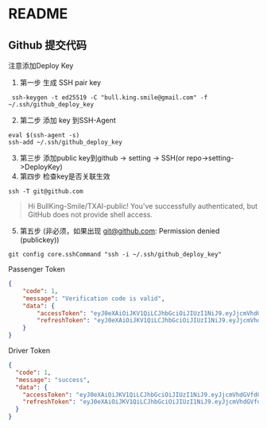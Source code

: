 # README


## Github 提交代码
注意添加Deploy Key
1. 第一步 生成 SSH pair key
```git bash
 ssh-keygen -t ed25519 -C "bull.king.smile@gmail.com" -f ~/.ssh/github_deploy_key 
```
2. 第二步 添加 key 到SSH-Agent
```git bash
eval $(ssh-agent -s)
ssh-add ~/.ssh/github_deploy_key
```
3. 第三步 添加public key到github -> setting -> SSH(or repo->setting->DeployKey)
4. 第四步 检查key是否关联生效
```git bash
ssh -T git@github.com
```
> Hi BullKing-Smile/TXAI-public! You've successfully authenticated, but GitHub does not provide shell access.

5. 第五步 (非必须，如果出现 git@github.com: Permission denied (publickey))
```git bash
git config core.sshCommand "ssh -i ~/.ssh/github_deploy_key"
```


Passenger Token
```json
{
    "code": 1,
    "message": "Verification code is valid",
    "data": {
        "accessToken": "eyJ0eXAiOiJKV1QiLCJhbGciOiJIUzI1NiJ9.eyJjcmVhdGVfdGltZSI6IjE3NTA3Mzk2MDU2NjYiLCJwaG9uZSI6IjEzODAwMDA4ODg5IiwiaWRlbnRpdHkiOiIxIiwidG9rZW5UeXBlIjoiMSIsImV4cCI6MTc1MDgyNjAwNX0.qThaDFLKs6e0ypoNqnoJB6kXYv1V3M0EVjpK-EvpzOI",
        "refreshToken": "eyJ0eXAiOiJKV1QiLCJhbGciOiJIUzI1NiJ9.eyJjcmVhdGVfdGltZSI6IjE3NTA3Mzk2MDU2NjciLCJwaG9uZSI6IjEzODAwMDA4ODg5IiwiaWRlbnRpdHkiOiIxIiwidG9rZW5UeXBlIjoiMiIsImV4cCI6MTc1MzMzMTYwNX0.dFS1vfFAtyJtxlUVVonu4b0drj3w10Fy8srxBS9MZps"
    }
}
```

Driver Token
```json
{
  "code": 1,
  "message": "success",
  "data": {
    "accessToken": "eyJ0eXAiOiJKV1QiLCJhbGciOiJIUzI1NiJ9.eyJjcmVhdGVfdGltZSI6IjE3NTA5OTk5ODA1MzciLCJwaG9uZSI6IjEzODAwMDA4ODg4IiwiaWRlbnRpdHkiOiIyIiwidG9rZW5UeXBlIjoiMSIsImV4cCI6MTc1MTA4NjM4MH0.kyVooLpoh0iAnDy1RtLtxIRB0rotcIUrgxaXSDMR8_Y",
    "refreshToken": "eyJ0eXAiOiJKV1QiLCJhbGciOiJIUzI1NiJ9.eyJjcmVhdGVfdGltZSI6IjE3NTA5OTk5ODA1NDAiLCJwaG9uZSI6IjEzODAwMDA4ODg4IiwiaWRlbnRpdHkiOiIyIiwidG9rZW5UeXBlIjoiMiIsImV4cCI6MTc1MzU5MTk4MH0.6GLdv6qSOmSiWetUYpCPYnQy8aBmtqZxcD9xIQ1yNSM"
  }
}
```
